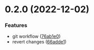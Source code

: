 # 0.2.0 (2022-12-02)


### Features

* git workflow ([76ab1e0](https://github.com/enrique-lozano/github-CI-CD-test/commit/76ab1e0be4d6387f4ef858d8831f54cab602c08d))
* revert changes ([66adde1](https://github.com/enrique-lozano/github-CI-CD-test/commit/66adde1b24b5da21aad6c43ec8b51f6243dc1241))



